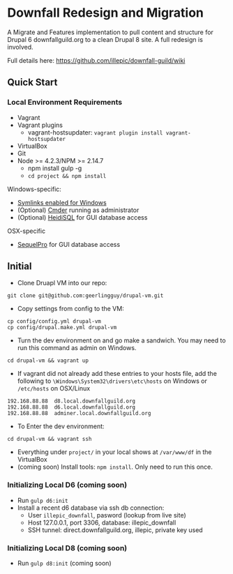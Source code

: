 # Downfall Redesign and Migration

A Migrate and Features implementation to pull content and structure for Drupal 6 downfallguild.org to a clean Drupal 8 site. A full redesign is involved.

Full details here: https://github.com/illepic/downfall-guild/wiki

## Quick Start

### Local Environment Requirements

* Vagrant
* Vagrant plugins
  * vagrant-hostsupdater: `vagrant plugin install vagrant-hostsupdater`
* VirtualBox
* Git
* Node >= 4.2.3/NPM >= 2.14.7
  * npm install gulp -g
  * `cd project && npm install`

Windows-specific:
* [Symlinks enabled for Windows](http://blog.puphpet.com/blog/2015/06/25/windows-symlinks/)
* (Optional) [Cmder](http://cmder.net/) running as administrator
* (Optional) [HeidiSQL](http://www.heidisql.com/) for GUI database access

OSX-specific
* [SequelPro](http://www.sequelpro.com/) for GUI database access

## Initial

* Clone Druapl VM into our repo:

```shell
git clone git@github.com:geerlingguy/drupal-vm.git
```
    
* Copy settings from config to the VM:

```shell
cp config/config.yml drupal-vm
cp config/drupal.make.yml drupal-vm
```
    
* Turn the dev environment on and go make a sandwich. You may need to run this command as admin on Windows.
    
```shell
cd drupal-vm && vagrant up
```

* If vagrant did not already add these entries to your hosts file, add the following to `\Windows\System32\drivers\etc\hosts` on Windows or `/etc/hosts` on OSX/Linux

````
192.168.88.88  d8.local.downfallguild.org
192.168.88.88  d6.local.downfallguild.org
192.168.88.88  adminer.local.downfallguild.org
````
    
* To Enter the dev environment:

```shell
cd drupal-vm && vagrant ssh
```

    
* Everything under `project/` in your local shows at `/var/www/df` in the VirtualBox
* (coming soon) Install tools: `npm install`. Only need to run this once.

### Initializing Local D6 (coming soon)
  
* Run `gulp d6:init`
* Install a recent d6 database via ssh db connection:
  * User `illepic_downfall`, pasword (lookup from live site)
  * Host 127.0.0.1, port 3306, database: illepic_downfall
  * SSH tunnel: direct.downfallguild.org, illepic, private key used

### Initializing Local D8 (coming soon)

* Run `gulp d8:init` (coming soon)
